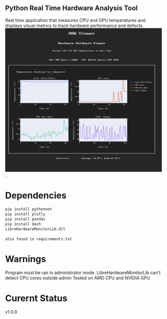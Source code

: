 ## Python Real Time Hardware Analysis Tool

Real time application that measures CPU and GPU temperatures and displays visual metrics to track hardware performance and defects.
!["Screenshot of Application](/img/screenshot.png "Version 1.0").

# Dependencies

```
pip install pythonnet
pip install plotly
pip install pandas
pip install dash
LibreHardwareMonitorLib.dll

also found in requirements.txt
```

# Warnings
Program must be ran in administrator mode. LibreHardwareMonitorLib can't detect CPU cores outside admin
Tested on AMD CPU and NVIDIA GPU

# Curernt Status
v1.0.0
